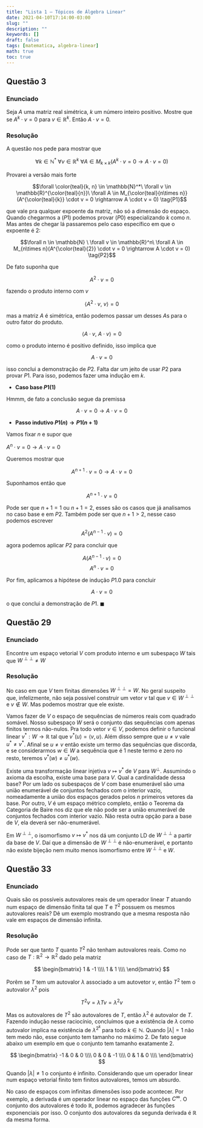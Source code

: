 ```yaml
---
title: "Lista 1 — Tópicos de Álgebra Linear"
date: 2021-04-10T17:14:00-03:00
slug: ""
description: ""
keywords: []
draft: false
tags: [matematica, algebra-linear]
math: true
toc: true
---
```


<!--
5 - guilherme (aula 2, 2:12)
9 - joão medeiros (aula 2, 18:35)
10 - rígille (fórum)
12 - joão medeiros (aula 2, 39:54)
14 - guilherme (aula 2, 7:51)
-->

## Questão 3

### Enunciado

Seja $A$ uma matriz real simétrica, $k$ um número inteiro positivo. Mostre que se $A^k \cdot v = 0$ para $v \in \mathbb{R}^k$. Então $A \cdot v = 0$.

### Resolução

A questão nos pede para mostrar que

$$\forall k \in \mathbb{N}^*\ \forall v \in \mathbb{R}^k\ \forall A \in M_{k\times k}(A^k \cdot v = 0 \rightarrow A \cdot v = 0) \tag{P0}$$

Provarei a versão mais forte

$$\forall  \color{teal}{k, n} \in \mathbb{N}^*\ \forall v \in \mathbb{R}^{\color{teal}{n}}\ \forall A \in M_{\color{teal}{n\times n}}(A^{\color{teal}{k}} \cdot v = 0 \rightarrow A \cdot v = 0) \tag{P1}$$

que vale pra qualquer expoente da matriz, não só a dimensão do espaço.
Quando chegarmos a $(P1)$ podemos provar $(P0)$ especializando $k$ como $n$. Mas antes de chegar lá passaremos pelo caso específico em que o expoente é $2$:

$$\forall n \in \mathbb{N} \ \forall v \in \mathbb{R}^n\ \forall A \in M_{n\times n}(A^{\color{teal}{2}} \cdot v = 0 \rightarrow A \cdot v = 0) \tag{P2}$$

De fato suponha que

$$A^2 \cdot v = 0$$

fazendo o produto interno com $v$

$$\langle A^2  \cdot v,\ v \rangle = 0$$

mas a matriz $A$ é simétrica, então podemos passar um desses $A$s para o outro fator do produto.

$$\langle A  \cdot v,\  A \cdot v \rangle = 0$$

como o produto interno é positivo definido, isso implica que

$$A \cdot v = 0$$

isso conclui a demonstração de $P2$. Falta dar um jeito de usar $P2$ para provar $P1$. Para isso, podemos fazer uma indução em $k$.

* **Caso base $P1(1)$**

Hmmm, de fato a conclusão segue da premissa

$$A \cdot v = 0 \rightarrow A \cdot v = 0$$

* **Passo indutivo $P1(n) \rightarrow P1(n+1)$**

Vamos fixar $n$ e supor que

$A^n \cdot v = 0 \rightarrow A \cdot v = 0 \tag{P1.0}$

Queremos mostrar que

$$A^{n+1} \cdot v = 0 \rightarrow A \cdot v = 0$$

Suponhamos então que

$$A^{n+1} \cdot v = 0$$

Pode ser que $n+1 = 1$ ou $n+1 = 2$, esses são os casos que já analisamos no caso base e em $P2$. Também pode ser que $n+1 > 2$, nesse caso podemos escrever

$$A^2 \left(A^{n-1} \cdot v\right) = 0$$

agora podemos aplicar $P2$ para concluir que

$$A \left(A^{n-1} \cdot v\right) = 0$$
$$A^n \cdot v = 0$$

Por fim, aplicamos a hipótese de indução $P1.0$ para concluir

$$A \cdot v = 0$$

o que conclui a demonstração de $P1$. $\blacksquare$

## Questão 29

### Enunciado

Encontre um espaço vetorial $V$ com produto interno e um subespaço $W$ tais que $W^{\perp \perp} \neq W$

### Resolução

No caso em que $V$ tem finitas dimensões $W^{\perp \perp} = W$. No geral suspeito que, infelizmente, não seja possível construir um vetor $v$ tal que $v \in W^{\perp \perp}$ e $v \not\in W$. Mas podemos mostrar que ele existe.

Vamos fazer de $V$ o espaço de sequências de números reais com quadrado somável. Nosso subespaço $W$ será o conjunto das sequências com apenas finitos termos não-nulos. Pra todo vetor $v \in V$, podemos definir o funcional linear $v^* : W \rightarrow \mathbb{R}$ tal que  $v^*(u) = \langle v, u \rangle$. Além disso sempre que $u \neq v$ vale $u^* \neq v^*$. Afinal se $u \neq v$ então existe um termo das sequências que discorda, e se considerarmos $w \in W$ a sequência que é $1$ neste termo e zero no resto, teremos $v^*(w) \neq u^*(w)$.

Existe uma transformação linear injetiva $v \mapsto v^*$ de $V$ para $W^{\perp}$. Assumindo o axioma da escolha, existe uma base para $V$. Qual a cardinalidade dessa base? Por um lado os subespaços de $V$ com base enumerável são uma união enumerável de conjuntos fechados com o interior vazio, nomeadamente a união dos espaços gerados pelos $n$ primeiros vetores da base. Por outro, $V$ é um espaço métrico completo, então o Teorema da Categoria de Baire nos diz que ele não pode ser a união enumerável de conjuntos fechados com interior vazio. Não resta outra opção para a base de $V$, ela deverá ser não-enumerável.

Em $W^{\perp \perp}$, o isomorfismo $v \mapsto v^*$ nos dá um conjunto LD de $W^{\perp \perp}$ a partir da base de $V$. Daí que a dimensão de $W^{\perp \perp}$ é não-enumerável, e portanto não existe bijeção nem muito menos isomorfismo entre $W^{\perp \perp}$ e $W$.

## Questão 33

### Enunciado

Quais são os possíveis autovalores reais de um operador linear $T$ atuando num espaço de dimensão finita tal que $T$ e $T^2$ possuem os mesmos autovalores reais? Dê um exemplo mostrando que a mesma resposta não vale em espaços de dimensão infinita.

### Resolução

Pode ser que tanto $T$ quanto $T^2$ não tenham autovalores reais. Como no caso de $T: \mathbb{R}^2 \rightarrow \mathbb{R}^2$ dado pela matriz

$$
\begin{bmatrix}
1 & -1 \\\\
1 &  1 \\\\
\end{bmatrix}
$$

Porêm se $T$ tem um autovalor $\lambda$ associado a um autovetor $v$, então $T^2$ tem o autovalor $\lambda^2$ pois

$$T^2 v = \lambda T v = \lambda^2 v$$

Mas os autovalores de $T^2$ são autovalores de $T$, então $\lambda^2$ é autovalor de $T$. Fazendo indução nesse raciocínio, concluímos que a existência de $\lambda$ como autovalor implica na existência de $\lambda^{2^k}$ para todo $k\in\mathbb{N}$. Quando $|\lambda| = 1$ não tem medo não, esse conjunto tem tamanho no máximo $2$. De fato segue abaixo um exemplo em que o conjunto tem tamanho exatamente $2$.

$$
\begin{bmatrix}
-1 & 0 & 0 \\\\
0 &  0 & -1 \\\\
0 &  1 & 0 \\\\
\end{bmatrix}
$$

Quando $|\lambda| \neq 1$ o conjunto é infinito. Considerando que um operador linear num espaço vetorial finito tem finitos autovalores, temos um absurdo.

No caso de espaços com infinitas dimensões isso pode acontecer. Por exemplo, a derivada é um operador linear no espaço das funções $C^\infty$. O conjunto dos autovalores é todo $\mathbb{R}$, podemos agradecer às funções exponenciais por isso. O conjunto dos autovalores da segunda derivada é $\mathbb{R}$ da mesma forma.
